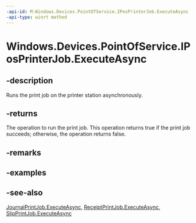 ```yaml
---
-api-id: M:Windows.Devices.PointOfService.IPosPrinterJob.ExecuteAsync
-api-type: winrt method
---
```


<!-- Method syntax
public Windows.Foundation.IAsyncOperation<bool> ExecuteAsync()
-->

# Windows.Devices.PointOfService.IPosPrinterJob.ExecuteAsync

## -description
Runs the print job on the printer station asynchronously.

## -returns
The operation to run the print job. This operation returns true if the print job succeeds; otherwise, the operation returns false.

## -remarks

## -examples

## -see-also
[JournalPrintJob.ExecuteAsync](journalprintjob_executeasync.md), [ReceiptPrintJob.ExecuteAsync](receiptprintjob_executeasync.md), [SlipPrintJob.ExecuteAsync](slipprintjob_executeasync.md)